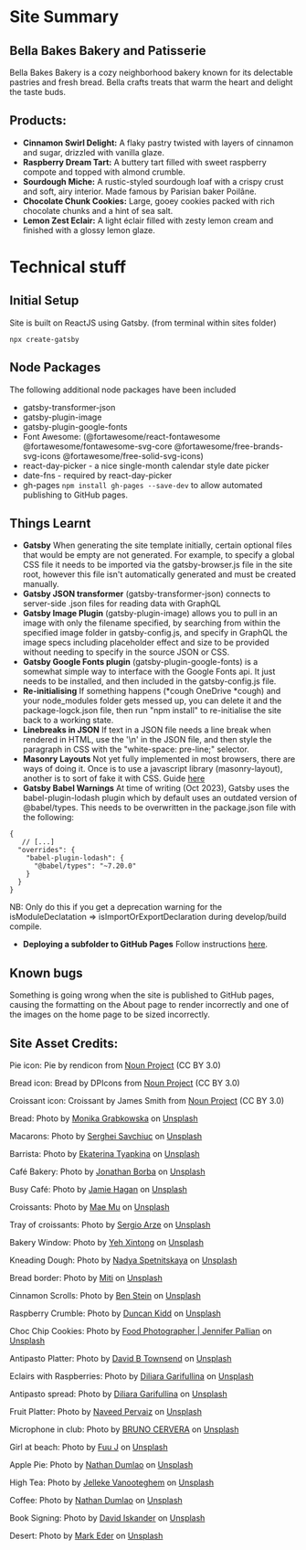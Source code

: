 # Site Summary
## Bella Bakes Bakery and Patisserie
Bella Bakes Bakery is a cozy neighborhood bakery known for its delectable pastries and fresh bread. Bella crafts treats that warm the heart and delight the taste buds.

## Products:
* __Cinnamon Swirl Delight:__ A flaky pastry twisted with layers of cinnamon and sugar, drizzled with vanilla glaze.
* __Raspberry Dream Tart:__ A buttery tart filled with sweet raspberry compote and topped with almond crumble.
* __Sourdough Miche:__ A rustic-styled sourdough loaf with a crispy crust and soft, airy interior. Made famous by Parisian baker Poilâne.
* __Chocolate Chunk Cookies:__ Large, gooey cookies packed with rich chocolate chunks and a hint of sea salt.
* __Lemon Zest Eclair:__ A light éclair filled with zesty lemon cream and finished with a glossy lemon glaze.

# Technical stuff

## Initial Setup
Site is built on ReactJS using Gatsby.
(from terminal within sites folder)
```
npx create-gatsby
```

## Node Packages
The following additional node packages have been included
* gatsby-transformer-json
* gatsby-plugin-image
* gatsby-plugin-google-fonts
* Font Awesome: (@fortawesome/react-fontawesome @fortawesome/fontawesome-svg-core @fortawesome/free-brands-svg-icons @fortawesome/free-solid-svg-icons)
* react-day-picker - a nice single-month calendar style date picker
* date-fns - required by react-day-picker
* gh-pages ```npm install gh-pages --save-dev``` to allow automated publishing to GitHub pages.


## Things Learnt
* __Gatsby__ When generating the site template initially, certain optional files that would be empty are not generated. For example, to specify a global CSS file it needs to be imported via the gatsby-browser.js file in the site root, however this file isn't automatically generated and must be created manually.
* __Gatsby JSON transformer__ (gatsby-transformer-json) connects to server-side .json files for reading data with GraphQL
* __Gatsby Image Plugin__ (gatsby-plugin-image) allows you to pull in an image with only the filename specified, by searching from within the specified image folder in gatsby-config.js, and specify in GraphQL the image specs including placeholder effect and size to be provided without needing to specify in the source JSON or CSS. 
* __Gatsby Google Fonts plugin__ (gatsby-plugin-google-fonts) is a somewhat simple way to interface with the Google Fonts api. It just needs to be installed, and then included in the gatsby-config.js file.
* __Re-initialising__ If something happens (*cough OneDrive *cough) and your node_modules folder gets messed up, you can delete it and the package-logck.json file, then run "npm install" to re-initialise the site back to a working state.
* __Linebreaks in JSON__ If text in a JSON file needs a line break when rendered in HTML, use the '\n' in the JSON file, and then style the paragraph in CSS with the "white-space: pre-line;" selector.
* __Masonry Layouts__ Not yet fully implemented in most browsers, there are ways of doing it. Once is to use a javascript library (masonry-layout), another is to sort of fake it with CSS. Guide <a href="https://hackernoon.com/how-to-build-a-masonry-layout-using-css" target="_blank">here</a>
* __Gatsby Babel Warnings__ At time of writing (Oct 2023), Gatsby uses the babel-plugin-lodash plugin which by default uses an outdated version of @babel/types. This needs to be overwritten in the package.json file with the following:
```
{
   // [...]
  "overrides": {
    "babel-plugin-lodash": {
      "@babel/types": "~7.20.0"
    }
  }
}
```
NB: Only do this if you get a deprecation warning for the isModuleDeclatation => isImportOrExportDeclaration during develop/build compile.
* __Deploying a subfolder to GitHub Pages__ Follow instructions <a href="https://www.gatsbyjs.com/docs/how-to/previews-deploys-hosting/how-gatsby-works-with-github-pages/" target="_blank">here</a>.

## Known bugs
Something is going wrong when the site is published to GitHub pages, causing the formatting on the About page to render incorrectly and one of the images on the home page to be sized incorrectly.

## Site Asset Credits:
Pie icon:
Pie by rendicon from <a href="https://thenounproject.com/browse/icons/term/pie/" target="_blank" title="Pie Icons">Noun Project</a> (CC BY 3.0)

Bread icon:
Bread by DPIcons from <a href="https://thenounproject.com/browse/icons/term/bread/" target="_blank" title="Bread Icons">Noun Project</a> (CC BY 3.0)

Croissant icon:
Croissant by James Smith from <a href="https://thenounproject.com/browse/icons/term/croissant/" target="_blank" title="Croissant Icons">Noun Project</a> (CC BY 3.0)

Bread:
Photo by <a href="https://unsplash.com/@moniqa?utm_source=unsplash&utm_medium=referral&utm_content=creditCopyText">Monika Grabkowska</a> on <a href="https://unsplash.com/photos/nVoDL1YDWRE?utm_source=unsplash&utm_medium=referral&utm_content=creditCopyText">Unsplash</a>
  
Macarons:
Photo by <a href="https://unsplash.com/@serioja?utm_source=unsplash&utm_medium=referral&utm_content=creditCopyText">Serghei Savchiuc</a> on <a href="https://unsplash.com/photos/Qaruw62_kmM?utm_source=unsplash&utm_medium=referral&utm_content=creditCopyText">Unsplash</a>
  
Barrista: 
Photo by <a href="https://unsplash.com/@ekashoot?utm_source=unsplash&utm_medium=referral&utm_content=creditCopyText">Ekaterina Tyapkina</a> on <a href="https://unsplash.com/photos/b5kN9ClBRNU?utm_source=unsplash&utm_medium=referral&utm_content=creditCopyText">Unsplash</a>
  
Café Bakery:
Photo by <a href="https://unsplash.com/@jonathanborba?utm_source=unsplash&utm_medium=referral&utm_content=creditCopyText">Jonathan Borba</a> on <a href="https://unsplash.com/photos/_Gd1biLbIU0?utm_source=unsplash&utm_medium=referral&utm_content=creditCopyText">Unsplash</a>
  
Busy Café:
Photo by <a href="https://unsplash.com/@dearjamie?utm_source=unsplash&utm_medium=referral&utm_content=creditCopyText">Jamie Hagan</a> on <a href="https://unsplash.com/photos/e7mg1NUk4FI?utm_source=unsplash&utm_medium=referral&utm_content=creditCopyText">Unsplash</a>
  
Croissants:
Photo by <a href="https://unsplash.com/@picoftasty?utm_source=unsplash&utm_medium=referral&utm_content=creditCopyText">Mae Mu</a> on <a href="https://unsplash.com/photos/m9pzwmxm2rk?utm_source=unsplash&utm_medium=referral&utm_content=creditCopyText">Unsplash</a>

Tray of croissants:
Photo by <a href="https://unsplash.com/@sergich?utm_source=unsplash&utm_medium=referral&utm_content=creditCopyText">Sergio Arze</a> on <a href="https://unsplash.com/photos/eH9_kZ92LWQ?utm_source=unsplash&utm_medium=referral&utm_content=creditCopyText">Unsplash</a>  
  
Bakery Window:
Photo by <a href="https://unsplash.com/@blsnki?utm_source=unsplash&utm_medium=referral&utm_content=creditCopyText">Yeh Xintong</a> on <a href="https://unsplash.com/photos/go3DT3PpIw4?utm_source=unsplash&utm_medium=referral&utm_content=creditCopyText">Unsplash</a>
  
Kneading Dough:
Photo by <a href="https://unsplash.com/@kiboka?utm_source=unsplash&utm_medium=referral&utm_content=creditCopyText">Nadya Spetnitskaya</a> on <a href="https://unsplash.com/photos/tOYiQxF9-Ys?utm_source=unsplash&utm_medium=referral&utm_content=creditCopyText">Unsplash</a>
  
Bread border:
Photo by <a href="https://unsplash.com/@mitifotos?utm_source=unsplash&utm_medium=referral&utm_content=creditCopyText">Miti</a> on <a href="https://unsplash.com/photos/qYreP9QOdrk?utm_source=unsplash&utm_medium=referral&utm_content=creditCopyText">Unsplash</a>
  
Cinnamon Scrolls:
Photo by <a href="https://unsplash.com/@benostein?utm_source=unsplash&utm_medium=referral&utm_content=creditCopyText">Ben Stein</a> on <a href="https://unsplash.com/photos/r41HIB6Rrpk?utm_source=unsplash&utm_medium=referral&utm_content=creditCopyText">Unsplash</a>
  
Raspberry Crumble:
Photo by <a href="https://unsplash.com/@we_the_royal?utm_source=unsplash&utm_medium=referral&utm_content=creditCopyText">Duncan Kidd</a> on <a href="https://unsplash.com/photos/oAr1OeL14zs?utm_source=unsplash&utm_medium=referral&utm_content=creditCopyText">Unsplash</a>
  
Choc Chip Cookies:
Photo by <a href="https://unsplash.com/@foodess?utm_source=unsplash&utm_medium=referral&utm_content=creditCopyText">Food Photographer | Jennifer Pallian</a> on <a href="https://unsplash.com/photos/OfdDiqx8Cz8?utm_source=unsplash&utm_medium=referral&utm_content=creditCopyText">Unsplash</a>
  
Antipasto Platter:
Photo by <a href="https://unsplash.com/@dbtownsend?utm_source=unsplash&utm_medium=referral&utm_content=creditCopyText">David B Townsend</a> on <a href="https://unsplash.com/photos/VT9uj4FbQSE?utm_source=unsplash&utm_medium=referral&utm_content=creditCopyText">Unsplash</a>
  
Eclairs with Raspberries: 
Photo by <a href="https://unsplash.com/@dilja96?utm_source=unsplash&utm_medium=referral&utm_content=creditCopyText">Diliara Garifullina</a> on <a href="https://unsplash.com/photos/1oH1Xhtfxos?utm_source=unsplash&utm_medium=referral&utm_content=creditCopyText">Unsplash</a>
  
Antipasto spread:
Photo by <a href="https://unsplash.com/@dilja96?utm_source=unsplash&utm_medium=referral&utm_content=creditCopyText">Diliara Garifullina</a> on <a href="https://unsplash.com/photos/1oH1Xhtfxos?utm_source=unsplash&utm_medium=referral&utm_content=creditCopyText">Unsplash</a>
  
Fruit Platter:
Photo by <a href="https://unsplash.com/@naveed28?utm_source=unsplash&utm_medium=referral&utm_content=creditCopyText">Naveed Pervaiz</a> on <a href="https://unsplash.com/photos/IlnF2g_3tpY?utm_source=unsplash&utm_medium=referral&utm_content=creditCopyText">Unsplash</a>
  
Microphone in club:
Photo by <a href="https://unsplash.com/@brunocervera?utm_source=unsplash&utm_medium=referral&utm_content=creditCopyText">BRUNO CERVERA</a> on <a href="https://unsplash.com/photos/Gi6-m_t_W-E?utm_source=unsplash&utm_medium=referral&utm_content=creditCopyText">Unsplash</a>
  
Girl at beach:
Photo by <a href="https://unsplash.com/@fuuj?utm_source=unsplash&utm_medium=referral&utm_content=creditCopyText">Fuu J</a> on <a href="https://unsplash.com/photos/r2nJPbEYuSQ?utm_source=unsplash&utm_medium=referral&utm_content=creditCopyText">Unsplash</a>
  
Apple Pie:
Photo by <a href="https://unsplash.com/@nate_dumlao?utm_source=unsplash&utm_medium=referral&utm_content=creditCopyText">Nathan Dumlao</a> on <a href="https://unsplash.com/photos/Q-ZdlPqWUjU?utm_source=unsplash&utm_medium=referral&utm_content=creditCopyText">Unsplash</a>
  
High Tea:
Photo by <a href="https://unsplash.com/@ilumire?utm_source=unsplash&utm_medium=referral&utm_content=creditCopyText">Jelleke Vanooteghem</a> on <a href="https://unsplash.com/photos/qfRsevOtQXE?utm_source=unsplash&utm_medium=referral&utm_content=creditCopyText">Unsplash</a>
  
Coffee:
Photo by <a href="https://unsplash.com/@nate_dumlao?utm_source=unsplash&utm_medium=referral&utm_content=creditCopyText">Nathan Dumlao</a> on <a href="https://unsplash.com/photos/6VhPY27jdps?utm_source=unsplash&utm_medium=referral&utm_content=creditCopyText">Unsplash</a>
  
Book Signing:
Photo by <a href="https://unsplash.com/@diskander?utm_source=unsplash&utm_medium=referral&utm_content=creditCopyText">David Iskander</a> on <a href="https://unsplash.com/photos/8hFiT80X-6o?utm_source=unsplash&utm_medium=referral&utm_content=creditCopyText">Unsplash</a>
  
Desert:
Photo by <a href="https://unsplash.com/@m______________e?utm_content=creditCopyText&utm_medium=referral&utm_source=unsplash">Mark Eder</a> on <a href="https://unsplash.com/photos/sand-landscape-R9OS29xJb-8?utm_content=creditCopyText&utm_medium=referral&utm_source=unsplash">Unsplash</a>
